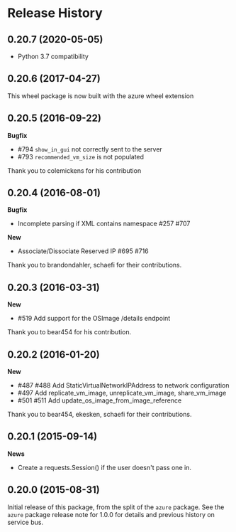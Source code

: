 # Release History

## 0.20.7 (2020-05-05)

- Python 3.7 compatibility

## 0.20.6 (2017-04-27)

This wheel package is now built with the azure wheel extension

## 0.20.5 (2016-09-22)

**Bugfix**

* #794 `show_in_gui` not correctly sent to the server
* #793 `recommended_vm_size` is not populated

Thank you to colemickens for his contribution

## 0.20.4 (2016-08-01)

**Bugfix**

* Incomplete parsing if XML contains namespace #257 #707

**New**

* Associate/Dissociate Reserved IP #695 #716

Thank you to brandondahler, schaefi for their contributions.

## 0.20.3 (2016-03-31)

**New**

* #519 Add support for the OSImage /details endpoint

Thank you to bear454 for his contribution.

## 0.20.2 (2016-01-20)

**New**

* #487 #488 Add StaticVirtualNetworkIPAddress to network configuration
* #497      Add replicate_vm_image, unreplicate_vm_image, share_vm_image
* #501 #511 Add update_os_image_from_image_reference

Thank you to bear454, ekesken, schaefi for their contributions.

## 0.20.1 (2015-09-14)

**News**

* Create a requests.Session() if the user doesn't pass one in.

## 0.20.0 (2015-08-31)

Initial release of this package, from the split of the `azure` package.
See the `azure` package release note for 1.0.0 for details and previous
history on service bus.